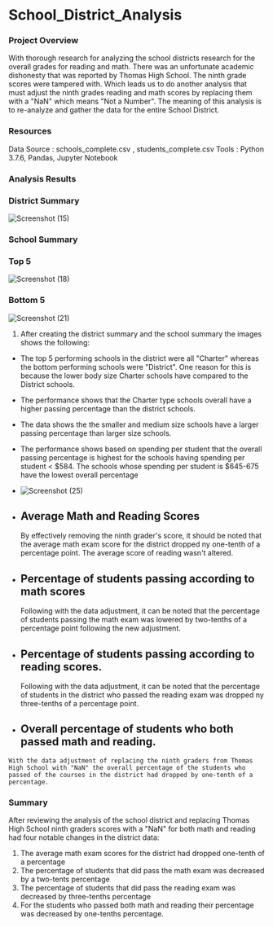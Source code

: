 # School_District_Analysis
### Project Overview

With thorough research for analyzing the school districts research for the overall grades for reading and math. There was an unfortunate academic dishonesty that was reported by  Thomas High School. The ninth grade scores were tampered with. Which leads us to do another analysis that must adjust the ninth grades reading and math scores by replacing them with a "NaN" which means "Not a Number". The meaning of this analysis is to re-analyze and gather the data for the entire School District. 
### Resources
Data Source : schools_complete.csv , students_complete.csv
Tools : Python 3.7.6, Pandas, Jupyter Notebook

### Analysis Results
### District Summary
![Screenshot (15)](https://user-images.githubusercontent.com/64110317/127796375-e37474ae-5f41-49e5-b4ec-2fe42ba5f6b1.png)

### School Summary 
### Top 5
![Screenshot (18)](https://user-images.githubusercontent.com/64110317/127797973-9e07ae1c-5ddf-47af-9c8a-f852171de139.png)

### Bottom 5 

![Screenshot (21)](https://user-images.githubusercontent.com/64110317/127798122-c02e11d7-c1ec-4044-bfe4-da81ff5632ed.png)

1. After creating the district summary and the school summary the images shows the following:
  * The top 5 performing schools in the district were all "Charter" whereas the bottom performing schools were "District". One reason for this is because the lower body size Charter schools have compared to the District schools.
  * The performance shows that the Charter type schools overall have a higher passing percentage than the district schools.
  * The data shows the the smaller and medium size schools have a larger passing percentage than larger size schools.
  * The performance shows based on spending per student that the overall passing percentage is highest for the schools having spending per student < $584. The schools whose spending per student is $645-675 have the lowest overall percentage
  * ![Screenshot (25)](https://user-images.githubusercontent.com/64110317/127799693-64104bd5-9ef4-4fa6-a170-44293f9bde99.png)
  
  * ## Average Math and Reading Scores
    By effectively removing the ninth grader's score, it should be noted that the average math exam score for the district dropped ny one-tenth of a percentage point. The average score of reading wasn't altered.
  
  * ## Percentage of students passing according to math scores
    Following with the data adjustment, it can be noted that the percentage of students passing the math exam was lowered by two-tenths of a percentage point following the new adjustment.
  * ## Percentage of students passing according to reading scores.
    Following with the data adjustment, it can be noted that the percentage of students in the district who passed the reading exam was dropped ny three-tenths of a percentage point.
   * ## Overall percentage of students who both passed math and reading.
    With the data adjustment of replacing the ninth graders from Thomas High School with "NaN" the overall percentage of the students who passed of the courses in the district had dropped by one-tenth of a percentage.

### Summary
After reviewing the analysis of the school district and replacing Thomas High School ninth graders scores with a "NaN" for both math and reading had four notable changes in the district data:
1. The average math exam scores for the district had dropped one-tenth of a percentage
2. The percentage of students that did pass the math exam was decreased by a two-tents percentage
3. The percentage of students that did pass the reading exam was decreased by three-tenths percentage
4. For the students who passed both math and reading their percentage was decreased by one-tenths percentage.

